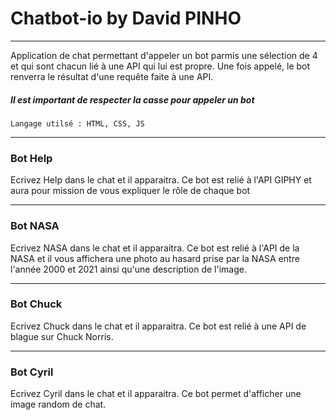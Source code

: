 # Chatbot-io by David PINHO
___
Application de chat permettant d'appeler un bot parmis une sélection de 4 et qui sont chacun lié à une API qui lui est propre. Une fois appelé, le bot renverra le résultat d'une requête faite à une API. 
##### Il est important de respecter la casse pour appeler un bot
    Langage utilsé : HTML, CSS, JS
___
### Bot Help
Ecrivez Help dans le chat et il apparaitra. Ce bot est relié à l'API GIPHY et aura pour mission de vous expliquer le rôle de chaque bot
___
### Bot NASA
Ecrivez NASA dans le chat et il apparaitra. Ce bot est relié à l'API de la NASA et il vous affichera une photo au hasard prise par la NASA entre l'année 2000 et 2021 ainsi qu'une description de l'image.
___
### Bot Chuck
Ecrivez Chuck dans le chat et il apparaitra. Ce bot est relié à une API de blague sur Chuck Norris.
___
### Bot Cyril
Ecrivez Cyril dans le chat et il apparaitra. Ce bot permet d'afficher une image random de chat.